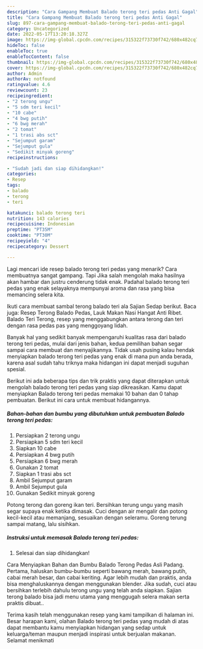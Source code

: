 ```yaml
---
description: "Cara Gampang Membuat Balado terong teri pedas Anti Gagal"
title: "Cara Gampang Membuat Balado terong teri pedas Anti Gagal"
slug: 897-cara-gampang-membuat-balado-terong-teri-pedas-anti-gagal
category: Uncategorized
date: 2022-05-17T13:20:18.327Z
image: https://img-global.cpcdn.com/recipes/315322f73730f742/680x482cq70/balado-terong-teri-pedas-foto-resep-utama.jpg
hideToc: false
enableToc: true
enableTocContent: false
thumbnail: https://img-global.cpcdn.com/recipes/315322f73730f742/680x482cq70/balado-terong-teri-pedas-foto-resep-utama.jpg
cover: https://img-global.cpcdn.com/recipes/315322f73730f742/680x482cq70/balado-terong-teri-pedas-foto-resep-utama.jpg
author: Admin
authorAv: notfound
ratingvalue: 4.6
reviewcount: 23
recipeingredient:
- "2 terong ungu"
- "5 sdm teri kecil"
- "10 cabe"
- "4 bwg putih"
- "6 bwg merah"
- "2 tomat"
- "1 trasi abs sct"
- "Sejumput garam"
- "Sejumput gula"
- "Sedikit minyak goreng"
recipeinstructions:

- "Sudah jadi dan siap dihidangkan!"
categories:
- Resep
tags:
- balado
- terong
- teri

katakunci: balado terong teri 
nutrition: 143 calories
recipecuisine: Indonesian
preptime: "PT35M"
cooktime: "PT30M"
recipeyield: "4"
recipecategory: Dessert

---
```



Lagi mencari ide resep balado terong teri pedas yang menarik? Cara membuatnya sangat gampang. Tapi Jika salah mengolah maka hasilnya akan hambar dan justru cenderung tidak enak. Padahal balado terong teri pedas yang enak selayaknya mempunyai aroma dan rasa yang bisa memancing selera kita.


Ikuti cara membuat sambal terong balado teri ala Sajian Sedap berikut. Baca juga: Resep Terong Balado Pedas, Lauk Makan Nasi Hangat Anti Ribet. Balado Teri Terong, resep yang menggabungkan antara terong dan teri dengan rasa pedas pas yang menggoyang lidah.

Banyak hal yang sedikit banyak mempengaruhi kualitas rasa dari balado terong teri pedas, mulai dari jenis bahan, kedua pemilihan bahan segar sampai cara membuat dan menyajikannya. Tidak usah pusing kalau hendak menyiapkan balado terong teri pedas yang enak di mana pun anda berada, karena asal sudah tahu triknya maka hidangan ini dapat menjadi suguhan spesial.


Berikut ini ada beberapa tips dan trik praktis yang dapat diterapkan untuk mengolah balado terong teri pedas yang siap dikreasikan. Kamu dapat menyiapkan Balado terong teri pedas memakai 10 bahan dan 0 tahap pembuatan. Berikut ini cara untuk membuat hidangannya.

<!--inarticleads1-->

##### Bahan-bahan dan bumbu yang dibutuhkan untuk pembuatan Balado terong teri pedas:

1. Persiapkan 2 terong ungu
1. Persiapkan 5 sdm teri kecil
1. Siapkan 10 cabe
1. Persiapkan 4 bwg putih
1. Persiapkan 6 bwg merah
1. Gunakan 2 tomat
1. Siapkan 1 trasi abs sct
1. Ambil Sejumput garam
1. Ambil Sejumput gula
1. Gunakan Sedikit minyak goreng


Potong terong dan goreng ikan teri. Bersihkan terung ungu yang masih segar supaya enak ketika dimasak. Cuci dengan air mengalir dan potong kecil-kecil atau memanjang, sesuaikan dengan seleramu. Goreng terung sampai matang, lalu sisihkan. 

<!--inarticleads2-->

##### Instruksi untuk memasak Balado terong teri pedas:


1. Selesai dan siap dihidangkan!

Cara Menyiapkan Bahan dan Bumbu Balado Terong Pedas Asli Padang. Pertama, haluskan bumbu-bumbu seperti bawang merah, bawang putih, cabai merah besar, dan cabai keriting. Agar lebih mudah dan praktis, anda bisa menghaluskannya dengan menggunakan blender. Jika sudah, cuci atau bersihkan terlebih dahulu terong ungu yang telah anda siapkan. Sajian terong balado bisa jadi menu utama yang menggugah selera makan serta praktis dibuat.. 

Terima kasih telah menggunakan resep yang kami tampilkan di halaman ini. Besar harapan kami, olahan Balado terong teri pedas yang mudah di atas dapat membantu kamu menyiapkan hidangan yang sedap untuk keluarga/teman maupun menjadi inspirasi untuk berjualan makanan. Selamat menikmati
